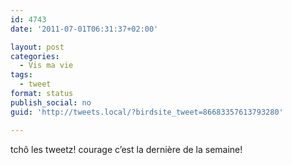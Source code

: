 ```yaml
---
id: 4743
date: '2011-07-01T06:31:37+02:00'

layout: post
categories:
  - Vis ma vie
tags:
  - tweet
format: status
publish_social: no
guid: 'http://tweets.local/?birdsite_tweet=86683357613793280'

---
```


tchô les tweetz! courage c’est la dernière de la semaine!